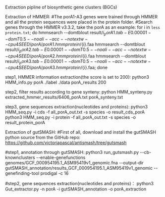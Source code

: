 Extraction pipline of biosynthetic gene clusters (BGCs)

Extraction of HMMER:
#The porA1-A3 genes were trained through HMMER and all the protein sequences were placed in the protein folder.
#Search genes through the HMMER v3.3.2, take the porA as an example:
for i in `less protein.txt`;
do
        hmmsearch  --domtblout  result/${i}_porA1.tab  -E 0.00001  --domT 0.5 --noali --acc --notextw --cpu 4  SEED/porA/porA1.hmm   protein/${i}.faa
        hmmsearch  --domtblout  result/${i}_porA2.tab  -E 0.00001  --domT 0.5 --noali --acc --notextw --cpu 4  SEED/porA/porA2.hmm  protein/${i}.faa
        hmmsearch  --domtblout  result/${i}_porA3.tab  -E 0.00001  --domT 0.5 --noali --acc --notextw --cpu 4  SEED/porA/porA3.hmm  protein/${i}.faa;
done

step1, HMMER information extraction(the score is set to 200):
python3 HMM_info.py porA ./label ./data porA_results 200

step2, filter results according to gene synteny:
python HMM_synteny.py extracted_hmmer_results/6406_porA.txt porA_synteny.txt

step3, gene sequences extraction(nucleotides and proteins):
python3  HMM_seq.py  -i cds -f all_porA_out.txt -s species -o result_cds_porA
python3  HMM_seq.py  -i protein -f all_porA_out.txt -s species -o result_protein_porA


Extraction of gutSMASH:
#First of all, download and install the gutSMASH python source from the GitHub repo: 
https://github.com/victoriapascal/antismash/tree/gutsmash

#step1, annotation through gutSMASH:
python3  run_gutsmash.py --cb-knownclusters --enable-genefunctions  genomes/GCF_000954195.1_ASM95419v1_genomic.fna  --output-dir  gutSMASH_annotation/results_GCF_000954195.1_ASM95419v1_genomic  --genefinding-tool  prodigal  -c  16

#step2, gene sequences extraction(nucleotides and proteins)：
python3 Gut_extractor.py -n porA -i gutSMASH_annotation -o porA_extraction
